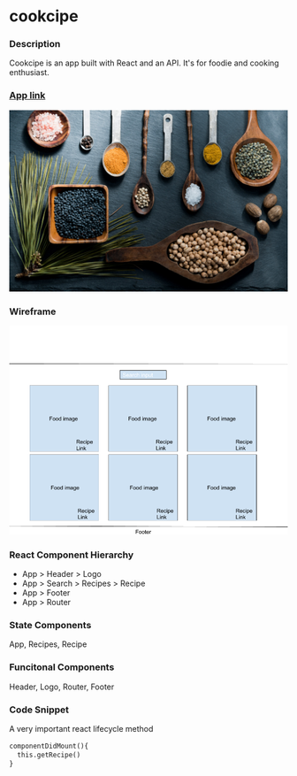 # cookcipe
### Description
Cookcipe is an app built with React and an API. It's for foodie and cooking enthusiast.

### [App link](https://cookcipe.herokuapp.com/)

![homepage](src/images/cook5.jpg)

### Wireframe

![homepage](src/images/cookcipewireframe.png)

### React Component Hierarchy
* App > Header > Logo
* App > Search > Recipes > Recipe
* App > Footer
* App > Router

### State Components
App, Recipes, Recipe

### Funcitonal Components
Header, Logo, Router, Footer


### Code Snippet
A very important react lifecycle method

```
componentDidMount(){
  this.getRecipe()
}


